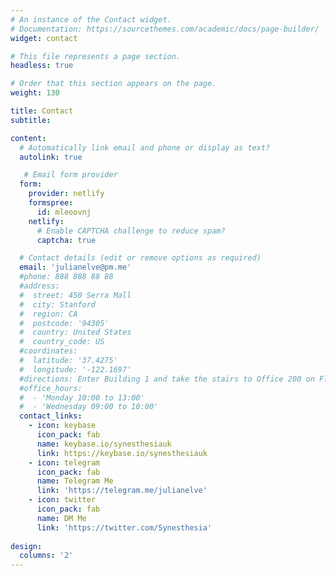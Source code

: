 ```yaml
---
# An instance of the Contact widget.
# Documentation: https://sourcethemes.com/academic/docs/page-builder/
widget: contact

# This file represents a page section.
headless: true

# Order that this section appears on the page.
weight: 130

title: Contact
subtitle:

content:
  # Automatically link email and phone or display as text?
  autolink: true

   # Email form provider
  form:
    provider: netlify
    formspree:
      id: mleoovnj
    netlify:
      # Enable CAPTCHA challenge to reduce spam?
      captcha: true

  # Contact details (edit or remove options as required)
  email: 'julianelve@pm.me'
  #phone: 888 888 88 88
  #address:
  #  street: 450 Serra Mall
  #  city: Stanford
  #  region: CA
  #  postcode: '94305'
  #  country: United States
  #  country_code: US
  #coordinates:
  #  latitude: '37.4275'
  #  longitude: '-122.1697'
  #directions: Enter Building 1 and take the stairs to Office 200 on Floor 2
  #office_hours:
  #  - 'Monday 10:00 to 13:00'
  #  - 'Wednesday 09:00 to 10:00'
  contact_links:
    - icon: keybase
      icon_pack: fab
      name: keybase.io/synesthesiauk
      link: https://keybase.io/synesthesiauk
    - icon: telegram
      icon_pack: fab
      name: Telegram Me
      link: 'https://telegram.me/julianelve'
    - icon: twitter
      icon_pack: fab
      name: DM Me
      link: 'https://twitter.com/Synesthesia'
  
design:
  columns: '2'
---
```


